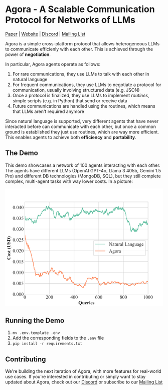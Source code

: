 # Agora - A Scalable Communication Protocol for Networks of LLMs
[Paper](.) | [Website](https://agoraprotocol.org) | [Discord](https://discord.gg/MXmfhwQ4FB) | [Mailing List](https://forms.gle/KeCMveoRGx2S3i5CA)

Agora is a simple cross-platform protocol that allows heterogeneous LLMs to communicate efficienly with each other.
This is achieved through the power of **negotiation**.

In particular, Agora agents operate as follows:
1. For rare communications, they use LLMs to talk with each other in natural language
2. For frequent communications, they use LLMs to negotiate a protocol for communication, usually involving structured data (e.g. JSON)
3. Once a protocol is finalized, they use LLMs to implement _routines_, simple scripts (e.g. in Python) that send or receive data
4. Future communications are handled using the routines, which means that LLMs aren't required anymore

Since natural language is supported, very different agents that have never interacted before can communicate with each other, but once a common ground is established they just use routines, which are way more efficient. This enables agents to achieve both **efficiency** and **portability**.

## The Demo

This demo showcases a network of 100 agents interacting with each other. The agents have different LLMs (OpenAI GPT-4o, Llama 3 405b, Gemini 1.5 Pro) and different DB technologies (MongoDB, SQL), but they still complete complex, multi-agent tasks with way lower costs. In a picture:

<img src="./static/readme_comparison.png?raw=true">


## Running the Demo

1. `mv .env.template .env`
2. Add the corresponding fields to the `.env` file
3. `pip install -r requirements.txt`

## Contributing

We're building the next iteration of Agora, with more features for real-world use cases. If you're interested in contributing or simply want to stay updated about Agora, check out our [Discord](https://discord.gg/MXmfhwQ4FB) or subscribe to our [Mailing List](https://forms.gle/KeCMveoRGx2S3i5CA)
